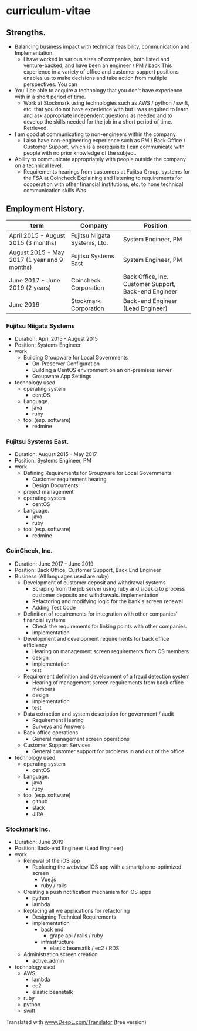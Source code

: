 # curriculum-vitae

## Strengths.

- Balancing business impact with technical feasibility, communication and Implementation.
  - I have worked in various sizes of companies, both listed and venture-backed, and have been an engineer / PM / back This experience in a variety of office and customer support positions enables us to make decisions and take action from multiple perspectives. You can
- You'll be able to acquire a technology that you don't have experience with in a short period of time.
  - Work at Stockmark using technologies such as AWS / python / swift, etc. that you do not have experience with but I was required to learn and ask appropriate independent questions as needed and to develop the skills needed for the job in a short period of time. Retrieved.
- I am good at communicating to non-engineers within the company.
  - I also have non-engineering experience such as PM / Back Office / Customer Support, which is a prerequisite I can communicate with people with no prior knowledge of the subject.
- Ability to communicate appropriately with people outside the company on a technical level.
  - Requirements hearings from customers at Fujitsu Group, systems for the FSA at Coincheck Explaining and listening to requirements for cooperation with other financial institutions, etc. to hone technical communication skills Was.

## Employment History.

| term                                         | Company                       | Position                                              |
| -------------------------------------------- | ----------------------------- | ----------------------------------------------------- |
| April 2015 - August 2015 (3 months)          | Fujitsu Niigata Systems, Ltd. | System Engineer, PM                                   |
| August 2015 - May 2017 (1 year and 9 months) | Fujitsu Systems East          | System Engineer, PM                                   |
| June 2017 - June 2019 (2 years)              | Coincheck Corporation         | Back Office, Inc. Customer Support, Back-end Engineer |
| June 2019                                    | Stockmark Corporation         | Back-end Engineer (Lead Engineer)                     |

### Fujitsu Niigata Systems

- Duration: April 2015 - August 2015
- Position: Systems Engineer
- work
  - Building Groupware for Local Governments
    - On-Preserver Configuration
    - Building a CentOS environment on an on-premises server
    - Groupware App Settings
- technology used
  - operating system
    - centOS
  - Language.
    - java
    - ruby
  - tool (esp. software)
    - redmine

### Fujitsu Systems East.

- Duration: August 2015 - May 2017
- Position: Systems Engineer, PM
- work
  - Defining Requirements for Groupware for Local Governments
    - Customer requirement hearing
    - Design Documents
  - project management
  - operating system
    - centOS
  - Language.
    - java
    - ruby
  - tool (esp. software)
    - redmine

### CoinCheck, Inc.

- Duration: June 2017 - June 2019
- Position: Back Office, Customer Support, Back End Engineer
- Business (All languages used are ruby)
  - Development of customer deposit and withdrawal systems
    - Scraping from the job server using ruby and sidekiq to process customer deposits and withdrawals. implementation
    - Refactoring and modifying logic for the bank's screen renewal
    - Adding Test Code
  - Definition of requirements for integration with other companies' financial systems
    - Check the requirements for linking points with other companies.
    - implementation
  - Development and development requirements for back office efficiency
    - Hearing on management screen requirements from CS members
    - design
    - implementation
    - test
  - Requirement definition and development of a fraud detection system
    - Hearing of management screen requirements from back office members
    - design
    - implementation
    - test
  - Data extraction and system description for government / audit
    - Requirement Hearing
    - Surveys and Answers
  - Back office operations
    - General management screen operations
  - Customer Support Services
    - General customer support for problems in and out of the office
- technology used
  - operating system
    - centOS
  - Language.
    - java
    - ruby
  - tool (esp. software)
    - github
    - slack
    - JIRA

### Stockmark Inc.

- Duration: June 2019
- Position: Back-end Engineer (Lead Engineer)
- work
  - Renewal of the iOS app
    - Replacing the webview IOS app with a smartphone-optimized screen
      - Vue.js
      - ruby / rails
  - Creating a push notification mechanism for iOS apps
    - python
    - lambda
  - Replacing all we applications for refactoring
    - Designing Technical Requirements
    - implementation
      - back end
        - grape api / rails / ruby
      - infrastructure
        - elastic beansatlk / ec2 / RDS
  - Administration screen creation
    - active_admin
- technology used
  - AWS
    - lambda
    - ec2
    - elastic beanstalk
  - ruby
  - python
  - swift

Translated with www.DeepL.com/Translator (free version)
